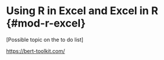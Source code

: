 


# Using R in Excel and Excel in R {#mod-r-excel}

[Possible topic on the to do list]

https://bert-toolkit.com/

